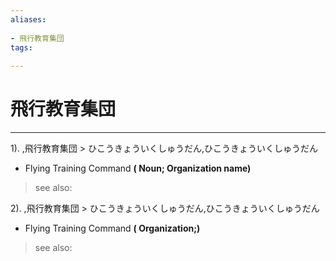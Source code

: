 ```yaml
---
aliases:
    
- 飛行教育集団
tags:
    
---
```


# 飛行教育集団
---
1).
,飛行教育集団 > ひこうきょういくしゅうだん,ひこうきょういくしゅうだん

- Flying Training Command
**( Noun; Organization name)**
> see also: 
            
2).
,飛行教育集団 > ひこうきょういくしゅうだん,ひこうきょういくしゅうだん

- Flying Training Command
**( Organization;)**
> see also: 
            